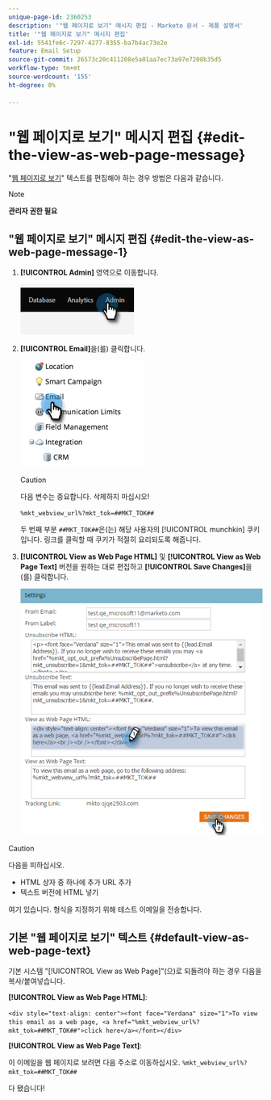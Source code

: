 ```yaml
---
unique-page-id: 2360253
description: '"웹 페이지로 보기" 메시지 편집 - Marketo 문서 - 제품 설명서'
title: '"웹 페이지로 보기" 메시지 편집'
exl-id: 5541fe6c-7297-4277-8355-ba7b4ac73e2e
feature: Email Setup
source-git-commit: 26573c20c411208e5a01aa7ec73a97e7208b35d5
workflow-type: tm+mt
source-wordcount: '155'
ht-degree: 0%

---
```


# &quot;웹 페이지로 보기&quot; 메시지 편집 {#edit-the-view-as-web-page-message}

&quot;[웹 페이지로 보기](/help/marketo/product-docs/email-marketing/general/functions-in-the-editor/add-a-view-as-web-page-link-to-an-email.md)&quot; 텍스트를 편집해야 하는 경우 방법은 다음과 같습니다.

>[!NOTE]
>
>**관리자 권한 필요**

## &quot;웹 페이지로 보기&quot; 메시지 편집 {#edit-the-view-as-web-page-message-1}

1. **[!UICONTROL Admin]** 영역으로 이동합니다.

   ![](assets/edit-the-view-as-web-page-message-1.png)

1. **[!UICONTROL Email]**&#x200B;을(를) 클릭합니다.

   ![](assets/edit-the-view-as-web-page-message-2.png)

   >[!CAUTION]
   >
   >다음 변수는 중요합니다. 삭제하지 마십시오!
   >
   >`%mkt_webview_url%?mkt_tok=##MKT_TOK##`
   >
   >두 번째 부분 `##MKT_TOK##`은(는) 해당 사용자의 [!UICONTROL munchkin] 쿠키입니다. 링크를 클릭할 때 쿠키가 적절히 요리되도록 해줍니다.

1. **[!UICONTROL View as Web Page HTML]** 및 **[!UICONTROL View as Web Page Text]** 버전을 원하는 대로 편집하고 **[!UICONTROL Save Changes]**&#x200B;을(를) 클릭합니다.

   ![](assets/edit-the-view-as-web-page-message-3.png)

>[!CAUTION]
>
>다음을 피하십시오.
>
>* HTML 상자 중 하나에 추가 URL 추가
>* 텍스트 버전에 HTML 넣기

여기 있습니다. 형식을 지정하기 위해 테스트 이메일을 전송합니다.

## 기본 &quot;웹 페이지로 보기&quot; 텍스트 {#default-view-as-web-page-text}

기본 시스템 &quot;[!UICONTROL View as Web Page]&quot;(으)로 되돌려야 하는 경우 다음을 복사/붙여넣습니다.

**[!UICONTROL View as Web Page HTML]**:

`<div style="text-align: center"><font face="Verdana" size="1">To view this email as a web page, <a href="%mkt_webview_url%?mkt_tok=##MKT_TOK##">click here</a></font></div>`

**[!UICONTROL View as Web Page Text]**:

이 이메일을 웹 페이지로 보려면 다음 주소로 이동하십시오.
`%mkt_webview_url%?mkt_tok=##MKT_TOK##`

다 됐습니다!
